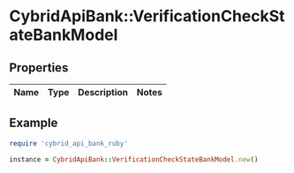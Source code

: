# CybridApiBank::VerificationCheckStateBankModel

## Properties

| Name | Type | Description | Notes |
| ---- | ---- | ----------- | ----- |

## Example

```ruby
require 'cybrid_api_bank_ruby'

instance = CybridApiBank::VerificationCheckStateBankModel.new()
```

